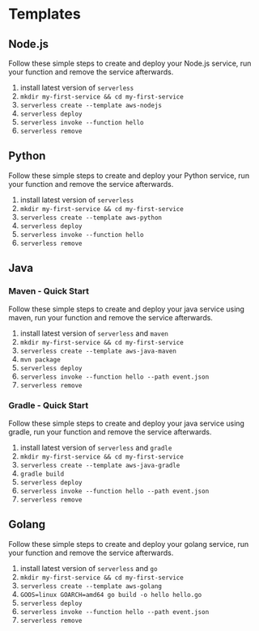 # Templates

## Node.js

Follow these simple steps to create and deploy your Node.js service, run your function and remove the service afterwards.

1. install latest version of `serverless`
2. `mkdir my-first-service && cd my-first-service`
3. `serverless create --template aws-nodejs`
4. `serverless deploy`
5. `serverless invoke --function hello`
6. `serverless remove`

## Python

Follow these simple steps to create and deploy your Python service, run your function and remove the service afterwards.

1. install latest version of `serverless`
2. `mkdir my-first-service && cd my-first-service`
3. `serverless create --template aws-python`
4. `serverless deploy`
5. `serverless invoke --function hello`
6. `serverless remove`

## Java

### Maven - Quick Start

Follow these simple steps to create and deploy your java service using maven, run your function and remove the service afterwards.

1. install latest version of `serverless` and `maven`
2. `mkdir my-first-service && cd my-first-service`
3. `serverless create --template aws-java-maven`
4. `mvn package`
5. `serverless deploy`
6. `serverless invoke --function hello --path event.json`
7. `serverless remove`

### Gradle - Quick Start

Follow these simple steps to create and deploy your java service using gradle, run your function and remove the service afterwards.

1. install latest version of `serverless` and `gradle`
2. `mkdir my-first-service && cd my-first-service`
3. `serverless create --template aws-java-gradle`
4. `gradle build`
5. `serverless deploy`
6. `serverless invoke --function hello --path event.json`
7. `serverless remove`

## Golang

Follow these simple steps to create and deploy your golang service, run your function and remove the service afterwards.

1. install latest version of `serverless` and `go`
2. `mkdir my-first-service && cd my-first-service`
3. `serverless create --template aws-golang`
4. `GOOS=linux GOARCH=amd64 go build -o hello hello.go`
5. `serverless deploy`
6. `serverless invoke --function hello --path event.json`
7. `serverless remove`
